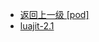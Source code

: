 - [返回上一级 [pod]](服务部署/Nginx/模板/nginx-1.24.0/Openresty/openresty-1.21.4.3-win64/pod/)
- [luajit-2.1](服务部署/Nginx/模板/nginx-1.24.0/Openresty/openresty-1.21.4.3-win64/pod/luajit-2.1/)
